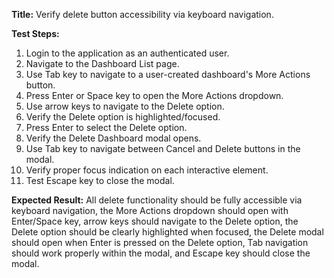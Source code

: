 **Title:** Verify delete button accessibility via keyboard navigation.

**Test Steps:**
1. Login to the application as an authenticated user.
2. Navigate to the Dashboard List page.
3. Use Tab key to navigate to a user-created dashboard's More Actions button.
4. Press Enter or Space key to open the More Actions dropdown.
5. Use arrow keys to navigate to the Delete option.
6. Verify the Delete option is highlighted/focused.
7. Press Enter to select the Delete option.
8. Verify the Delete Dashboard modal opens.
9. Use Tab key to navigate between Cancel and Delete buttons in the modal.
10. Verify proper focus indication on each interactive element.
11. Test Escape key to close the modal.

**Expected Result:**
All delete functionality should be fully accessible via keyboard navigation, the More Actions dropdown should open with Enter/Space key, arrow keys should navigate to the Delete option, the Delete option should be clearly highlighted when focused, the Delete modal should open when Enter is pressed on the Delete option, Tab navigation should work properly within the modal, and Escape key should close the modal.